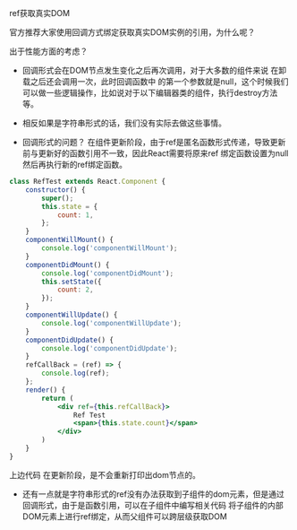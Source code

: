 ref获取真实DOM

官方推荐大家使用回调方式绑定获取真实DOM实例的引用，为什么呢？

出于性能方面的考虑？

- 回调形式会在DOM节点发生变化之后再次调用，对于大多数的组件来说 在卸载之后还会调用一次，此时回调函数中
的第一个参数就是null，这个时候我们可以做一些逻辑操作，比如说对于以下编辑器类的组件，执行destroy方法等。

- 相反如果是字符串形式的话，我们没有实际去做这些事情。

- 回调形式的问题？
在组件更新阶段，由于ref是匿名函数形式传递，导致更新前与更新好的函数引用不一致，因此React需要将原来ref
绑定函数设置为null 然后再执行新的ref绑定函数。
```jsx
class RefTest extends React.Component {
    constructor() {
        super();
        this.state = {
            count: 1,
        };
    }
    componentWillMount() {
        console.log('componentWillMount');
    }
    componentDidMount() {
        console.log('componentDidMount');
        this.setState({
            count: 2,
        });
    }
    componentWillUpdate() {
        console.log('componentWillUpdate');
    }
    componentDidUpdate() {
        console.log('componentDidUpdate');
    }
    refCallBack = (ref) => {
        console.log(ref);
    };
    render() {
        return (
            <div ref={this.refCallBack}>
                Ref Test
                <span>{this.state.count}</span>
            </div>
        )
    }
}
```
上边代码 在更新阶段，是不会重新打印出dom节点的。

- 还有一点就是字符串形式的ref没有办法获取到子组件的dom元素，但是通过回调形式，由于是函数引用，可以在子组件中编写相关代码
将子组件的内部DOM元素上进行ref绑定，从而父组件可以跨层级获取DOM

